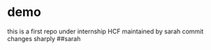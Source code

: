 # demo
this is a first repo under internship HCF
maintained by sarah 
commit changes sharply
##sarah

